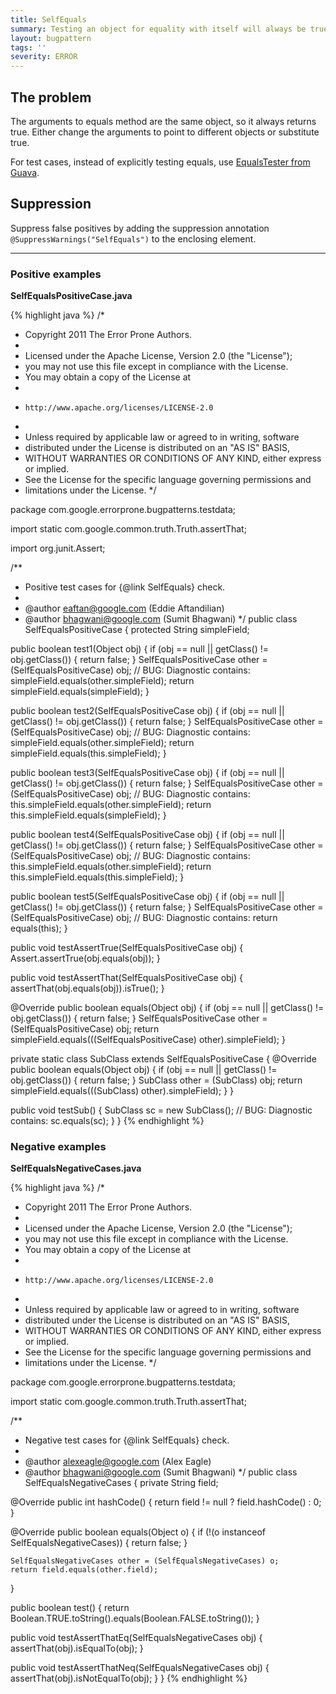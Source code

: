 ```yaml
---
title: SelfEquals
summary: Testing an object for equality with itself will always be true.
layout: bugpattern
tags: ''
severity: ERROR
---
```


<!--
*** AUTO-GENERATED, DO NOT MODIFY ***
To make changes, edit the @BugPattern annotation or the explanation in docs/bugpattern.
-->


## The problem
The arguments to equals method are the same object, so it always returns true.
Either change the arguments to point to different objects or substitute true.

For test cases, instead of explicitly testing equals, use
[EqualsTester from Guava](http://static.javadoc.io/com.google.guava/guava-testlib/19.0/com/google/common/testing/EqualsTester.html).

## Suppression
Suppress false positives by adding the suppression annotation `@SuppressWarnings("SelfEquals")` to the enclosing element.

----------

### Positive examples
__SelfEqualsPositiveCase.java__

{% highlight java %}
/*
 * Copyright 2011 The Error Prone Authors.
 *
 * Licensed under the Apache License, Version 2.0 (the "License");
 * you may not use this file except in compliance with the License.
 * You may obtain a copy of the License at
 *
 *     http://www.apache.org/licenses/LICENSE-2.0
 *
 * Unless required by applicable law or agreed to in writing, software
 * distributed under the License is distributed on an "AS IS" BASIS,
 * WITHOUT WARRANTIES OR CONDITIONS OF ANY KIND, either express or implied.
 * See the License for the specific language governing permissions and
 * limitations under the License.
 */

package com.google.errorprone.bugpatterns.testdata;

import static com.google.common.truth.Truth.assertThat;

import org.junit.Assert;

/**
 * Positive test cases for {@link SelfEquals} check.
 *
 * @author eaftan@google.com (Eddie Aftandilian)
 * @author bhagwani@google.com (Sumit Bhagwani)
 */
public class SelfEqualsPositiveCase {
  protected String simpleField;

  public boolean test1(Object obj) {
    if (obj == null || getClass() != obj.getClass()) {
      return false;
    }
    SelfEqualsPositiveCase other = (SelfEqualsPositiveCase) obj;
    // BUG: Diagnostic contains: simpleField.equals(other.simpleField);
    return simpleField.equals(simpleField);
  }

  public boolean test2(SelfEqualsPositiveCase obj) {
    if (obj == null || getClass() != obj.getClass()) {
      return false;
    }
    SelfEqualsPositiveCase other = (SelfEqualsPositiveCase) obj;
    // BUG: Diagnostic contains: simpleField.equals(other.simpleField);
    return simpleField.equals(this.simpleField);
  }

  public boolean test3(SelfEqualsPositiveCase obj) {
    if (obj == null || getClass() != obj.getClass()) {
      return false;
    }
    SelfEqualsPositiveCase other = (SelfEqualsPositiveCase) obj;
    // BUG: Diagnostic contains: this.simpleField.equals(other.simpleField);
    return this.simpleField.equals(simpleField);
  }

  public boolean test4(SelfEqualsPositiveCase obj) {
    if (obj == null || getClass() != obj.getClass()) {
      return false;
    }
    SelfEqualsPositiveCase other = (SelfEqualsPositiveCase) obj;
    // BUG: Diagnostic contains: this.simpleField.equals(other.simpleField);
    return this.simpleField.equals(this.simpleField);
  }

  public boolean test5(SelfEqualsPositiveCase obj) {
    if (obj == null || getClass() != obj.getClass()) {
      return false;
    }
    SelfEqualsPositiveCase other = (SelfEqualsPositiveCase) obj;
    // BUG: Diagnostic contains:
    return equals(this);
  }

  public void testAssertTrue(SelfEqualsPositiveCase obj) {
    Assert.assertTrue(obj.equals(obj));
  }

  public void testAssertThat(SelfEqualsPositiveCase obj) {
    assertThat(obj.equals(obj)).isTrue();
  }

  @Override
  public boolean equals(Object obj) {
    if (obj == null || getClass() != obj.getClass()) {
      return false;
    }
    SelfEqualsPositiveCase other = (SelfEqualsPositiveCase) obj;
    return simpleField.equals(((SelfEqualsPositiveCase) other).simpleField);
  }

  private static class SubClass extends SelfEqualsPositiveCase {
    @Override
    public boolean equals(Object obj) {
      if (obj == null || getClass() != obj.getClass()) {
        return false;
      }
      SubClass other = (SubClass) obj;
      return simpleField.equals(((SubClass) other).simpleField);
    }
  }

  public void testSub() {
    SubClass sc = new SubClass();
    // BUG: Diagnostic contains:
    sc.equals(sc);
  }
}
{% endhighlight %}

### Negative examples
__SelfEqualsNegativeCases.java__

{% highlight java %}
/*
 * Copyright 2011 The Error Prone Authors.
 *
 * Licensed under the Apache License, Version 2.0 (the "License");
 * you may not use this file except in compliance with the License.
 * You may obtain a copy of the License at
 *
 *     http://www.apache.org/licenses/LICENSE-2.0
 *
 * Unless required by applicable law or agreed to in writing, software
 * distributed under the License is distributed on an "AS IS" BASIS,
 * WITHOUT WARRANTIES OR CONDITIONS OF ANY KIND, either express or implied.
 * See the License for the specific language governing permissions and
 * limitations under the License.
 */

package com.google.errorprone.bugpatterns.testdata;

import static com.google.common.truth.Truth.assertThat;

/**
 * Negative test cases for {@link SelfEquals} check.
 *
 * @author alexeagle@google.com (Alex Eagle)
 * @author bhagwani@google.com (Sumit Bhagwani)
 */
public class SelfEqualsNegativeCases {
  private String field;

  @Override
  public int hashCode() {
    return field != null ? field.hashCode() : 0;
  }

  @Override
  public boolean equals(Object o) {
    if (!(o instanceof SelfEqualsNegativeCases)) {
      return false;
    }

    SelfEqualsNegativeCases other = (SelfEqualsNegativeCases) o;
    return field.equals(other.field);
  }

  public boolean test() {
    return Boolean.TRUE.toString().equals(Boolean.FALSE.toString());
  }

  public void testAssertThatEq(SelfEqualsNegativeCases obj) {
    assertThat(obj).isEqualTo(obj);
  }

  public void testAssertThatNeq(SelfEqualsNegativeCases obj) {
    assertThat(obj).isNotEqualTo(obj);
  }
}
{% endhighlight %}

